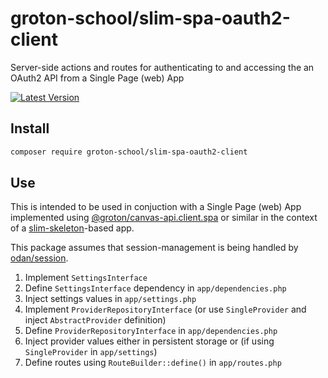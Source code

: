 # groton-school/slim-spa-oauth2-client

Server-side actions and routes for authenticating to and accessing the an OAuth2 API from a Single Page (web) App

[![Latest Version](https://img.shields.io/packagist/v/groton-school/slim-spa-oauth2-client.svg)](https://packagist.org/packages/groton-school/slim-spa-oauth2-client)

## Install

```bash
composer require groton-school/slim-spa-oauth2-client
```

## Use

This is intended to be used in conjuction with a Single Page (web) App implemented using [@groton/canvas-api.client.spa](https://npmjs.org/package/@groton/canvas-api.client.spa) or similar in the context of a [slim-skeleton](https://github.com/slimphp/Slim-Skeleton#readme)-based app.

This package assumes that session-management is being handled by [odan/session](https://github.com/odan/session#readme).

1. Implement `SettingsInterface`
2. Define `SettingsInterface` dependency in `app/dependencies.php`
3. Inject settings values in `app/settings.php`
4. Implement `ProviderRepositoryInterface` (or use `SingleProvider` and inject `AbstractProvider` definition)
5. Define `ProviderRepositoryInterface` in `app/dependencies.php`
6. Inject provider values either in persistent storage or (if using `SingleProvider` in `app/settings`)
7. Define routes using `RouteBuilder::define()` in `app/routes.php`
